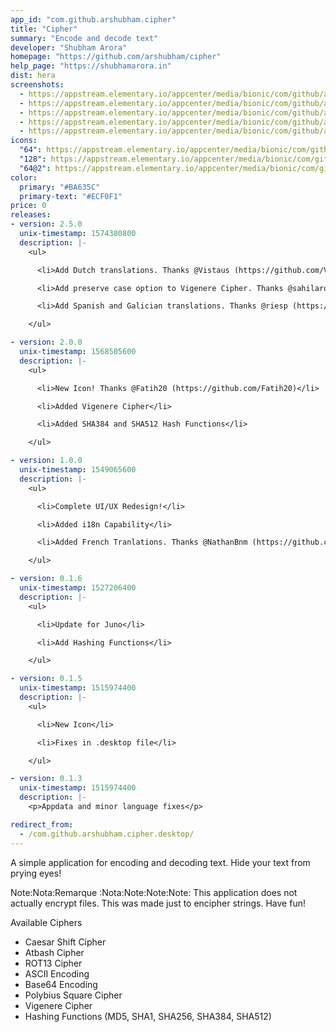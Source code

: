 ```yaml
---
app_id: "com.github.arshubham.cipher"
title: "Cipher"
summary: "Encode and decode text"
developer: "Shubham Arora"
homepage: "https://github.com/arshubham/cipher"
help_page: "https://shubhamarora.in"
dist: hera
screenshots:
  - https://appstream.elementary.io/appcenter/media/bionic/com/github/arshubham.cipher/BAE7511EBA8BE5C4BA43B3C48654A636/screenshots/image-1_orig.png
  - https://appstream.elementary.io/appcenter/media/bionic/com/github/arshubham.cipher/BAE7511EBA8BE5C4BA43B3C48654A636/screenshots/image-2_orig.png
  - https://appstream.elementary.io/appcenter/media/bionic/com/github/arshubham.cipher/BAE7511EBA8BE5C4BA43B3C48654A636/screenshots/image-3_orig.png
  - https://appstream.elementary.io/appcenter/media/bionic/com/github/arshubham.cipher/BAE7511EBA8BE5C4BA43B3C48654A636/screenshots/image-4_orig.png
  - https://appstream.elementary.io/appcenter/media/bionic/com/github/arshubham.cipher/BAE7511EBA8BE5C4BA43B3C48654A636/screenshots/image-5_orig.png
icons:
  "64": https://appstream.elementary.io/appcenter/media/bionic/com/github/arshubham.cipher/BAE7511EBA8BE5C4BA43B3C48654A636/icons/64x64/com.github.arshubham.cipher_com.github.arshubham.cipher.png
  "128": https://appstream.elementary.io/appcenter/media/bionic/com/github/arshubham.cipher/BAE7511EBA8BE5C4BA43B3C48654A636/icons/128x128/com.github.arshubham.cipher_com.github.arshubham.cipher.png
  "64@2": https://appstream.elementary.io/appcenter/media/bionic/com/github/arshubham.cipher/BAE7511EBA8BE5C4BA43B3C48654A636/icons/64x64@2/com.github.arshubham.cipher_com.github.arshubham.cipher.png
color:
  primary: "#BA635C"
  primary-text: "#ECF0F1"
price: 0
releases:
- version: 2.5.0
  unix-timestamp: 1574380800
  description: |-
    <ul>

      <li>Add Dutch translations. Thanks @Vistaus (https://github.com/Vistaus)</li>

      <li>Add preserve case option to Vigenere Cipher. Thanks @sahilarora3117 (https://github.com/sahilarora3117)</li>

      <li>Add Spanish and Galician translations. Thanks @riesp (https://github.com/riesp)</li>

    </ul>

- version: 2.0.0
  unix-timestamp: 1568505600
  description: |-
    <ul>

      <li>New Icon! Thanks @Fatih20 (https://github.com/Fatih20)</li>

      <li>Added Vigenere Cipher</li>

      <li>Added SHA384 and SHA512 Hash Functions</li>

    </ul>

- version: 1.0.0
  unix-timestamp: 1549065600
  description: |-
    <ul>

      <li>Complete UI/UX Redesign!</li>

      <li>Added i18n Capability</li>

      <li>Added French Tranlations. Thanks @NathanBnm (https://github.com/NathanBnm)</li>

    </ul>

- version: 0.1.6
  unix-timestamp: 1527206400
  description: |-
    <ul>

      <li>Update for Juno</li>

      <li>Add Hashing Functions</li>

    </ul>

- version: 0.1.5
  unix-timestamp: 1515974400
  description: |-
    <ul>

      <li>New Icon</li>

      <li>Fixes in .desktop file</li>

    </ul>

- version: 0.1.3
  unix-timestamp: 1515974400
  description: |-
    <p>Appdata and minor language fixes</p>

redirect_from:
  - /com.github.arshubham.cipher.desktop/
---
```

<p>A simple application for encoding and decoding text. Hide your text from prying eyes!</p>
<p>Note:Nota:Remarque :Nota:Note:Note:Note: This application does not actually encrypt files. This was made just to encipher strings. Have fun!</p>
<p>Available Ciphers</p>
<ul>
  <li>Caesar Shift Cipher</li>
  <li>Atbash Cipher</li>
  <li>ROT13 Cipher</li>
  <li>ASCII Encoding</li>
  <li>Base64 Encoding</li>
  <li>Polybius Square Cipher</li>
  <li>Vigenere Cipher</li>
  <li>Hashing Functions (MD5, SHA1, SHA256, SHA384, SHA512)</li>
</ul>
